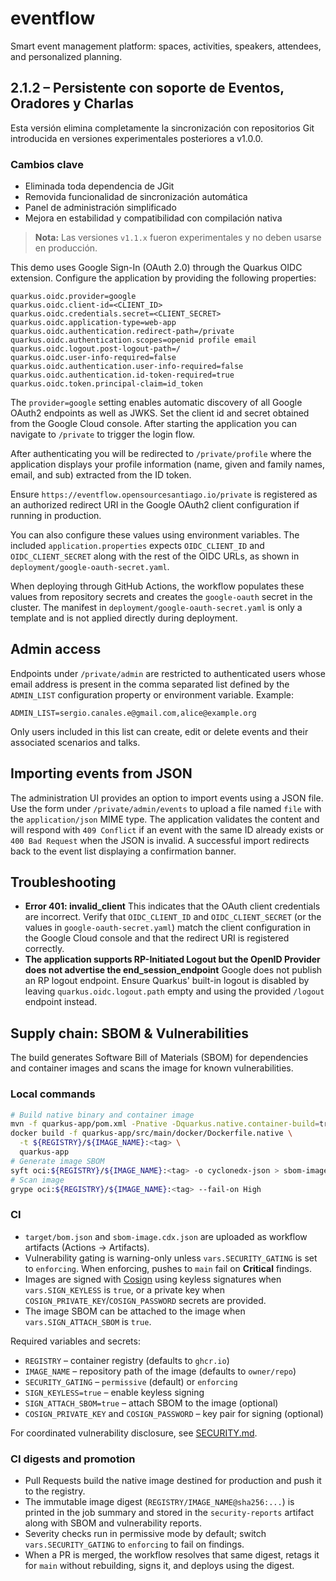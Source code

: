 # eventflow

Smart event management platform: spaces, activities, speakers, attendees, and personalized planning.

## 2.1.2 – Persistente con soporte de Eventos, Oradores y Charlas

Esta versión elimina completamente la sincronización con repositorios Git introducida en versiones experimentales posteriores a v1.0.0.

### Cambios clave
- Eliminada toda dependencia de JGit
- Removida funcionalidad de sincronización automática
- Panel de administración simplificado
- Mejora en estabilidad y compatibilidad con compilación nativa

> **Nota:** Las versiones `v1.1.x` fueron experimentales y no deben usarse en producción.

This demo uses Google Sign-In (OAuth 2.0) through the Quarkus OIDC extension. Configure the application by providing the following properties:

```
quarkus.oidc.provider=google
quarkus.oidc.client-id=<CLIENT_ID>
quarkus.oidc.credentials.secret=<CLIENT_SECRET>
quarkus.oidc.application-type=web-app
quarkus.oidc.authentication.redirect-path=/private
quarkus.oidc.authentication.scopes=openid profile email
quarkus.oidc.logout.post-logout-path=/
quarkus.oidc.user-info-required=false
quarkus.oidc.authentication.user-info-required=false
quarkus.oidc.authentication.id-token-required=true
quarkus.oidc.token.principal-claim=id_token
```

The `provider=google` setting enables automatic discovery of all Google OAuth2 endpoints as well as JWKS. Set the client id and secret obtained from the Google Cloud console. After starting the application you can navigate to `/private` to trigger the login flow.

After authenticating you will be redirected to `/private/profile` where the application displays your profile information (name, given and family names, email, and sub) extracted from the ID token.

Ensure `https://eventflow.opensourcesantiago.io/private` is registered as an authorized redirect URI in the Google OAuth2 client configuration if running in production.

You can also configure these values using environment variables. The included `application.properties` expects `OIDC_CLIENT_ID` and `OIDC_CLIENT_SECRET` along with the rest of the OIDC URLs, as shown in `deployment/google-oauth-secret.yaml`.

When deploying through GitHub Actions, the workflow populates these values from repository secrets and creates the `google-oauth` secret in the cluster. The manifest in `deployment/google-oauth-secret.yaml` is only a template and is not applied directly during deployment.

## Admin access

Endpoints under `/private/admin` are restricted to authenticated users whose
email address is present in the comma separated list defined by the
`ADMIN_LIST` configuration property or environment variable. Example:

```
ADMIN_LIST=sergio.canales.e@gmail.com,alice@example.org
```

Only users included in this list can create, edit or delete events and their
associated scenarios and talks.

## Importing events from JSON

The administration UI provides an option to import events using a JSON file.
Use the form under `/private/admin/events` to upload a file named `file`
with the `application/json` MIME type. The application validates the content
and will respond with `409 Conflict` if an event with the same ID already
exists or `400 Bad Request` when the JSON is invalid. A successful import
redirects back to the event list displaying a confirmation banner.

## Troubleshooting

- **Error 401: invalid_client**
  This indicates that the OAuth client credentials are incorrect. Verify that `OIDC_CLIENT_ID` and `OIDC_CLIENT_SECRET` (or the values in `google-oauth-secret.yaml`) match the client configuration in the Google Cloud console and that the redirect URI is registered correctly.
- **The application supports RP-Initiated Logout but the OpenID Provider does not advertise the end_session_endpoint**
  Google does not publish an RP logout endpoint. Ensure Quarkus' built-in logout is disabled by leaving `quarkus.oidc.logout.path` empty and using the provided `/logout` endpoint instead.

## Supply chain: SBOM & Vulnerabilities

The build generates Software Bill of Materials (SBOM) for dependencies and container images and scans the image for known vulnerabilities.

### Local commands

```bash
# Build native binary and container image
mvn -f quarkus-app/pom.xml -Pnative -Dquarkus.native.container-build=true -DskipTests verify
docker build -f quarkus-app/src/main/docker/Dockerfile.native \
  -t ${REGISTRY}/${IMAGE_NAME}:<tag> \
  quarkus-app
# Generate image SBOM
syft oci:${REGISTRY}/${IMAGE_NAME}:<tag> -o cyclonedx-json > sbom-image.cdx.json
# Scan image
grype oci:${REGISTRY}/${IMAGE_NAME}:<tag> --fail-on High
```

### CI

- `target/bom.json` and `sbom-image.cdx.json` are uploaded as workflow artifacts (Actions → Artifacts).
- Vulnerability gating is warning-only unless `vars.SECURITY_GATING` is set to `enforcing`.
  When enforcing, pushes to `main` fail on **Critical** findings.
- Images are signed with [Cosign](https://github.com/sigstore/cosign) using keyless signatures when `vars.SIGN_KEYLESS` is `true`, or a private key when `COSIGN_PRIVATE_KEY`/`COSIGN_PASSWORD` secrets are provided.
- The image SBOM can be attached to the image when `vars.SIGN_ATTACH_SBOM` is `true`.

Required variables and secrets:

- `REGISTRY` – container registry (defaults to `ghcr.io`)
- `IMAGE_NAME` – repository path of the image (defaults to `owner/repo`)
- `SECURITY_GATING` – `permissive` (default) or `enforcing`
- `SIGN_KEYLESS=true` – enable keyless signing
- `SIGN_ATTACH_SBOM=true` – attach SBOM to the image (optional)
- `COSIGN_PRIVATE_KEY` and `COSIGN_PASSWORD` – key pair for signing (optional)

For coordinated vulnerability disclosure, see [SECURITY.md](SECURITY.md).

### CI digests and promotion

- Pull Requests build the native image destined for production and push it to the registry.
- The immutable image digest (`REGISTRY/IMAGE_NAME@sha256:...`) is printed in the job summary and stored in the `security-reports` artifact along with SBOM and vulnerability reports.
- Severity checks run in permissive mode by default; switch `vars.SECURITY_GATING` to `enforcing` to fail on findings.
- When a PR is merged, the workflow resolves that same digest, retags it for `main` without rebuilding, signs it, and deploys using the digest.

